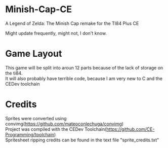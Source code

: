 # Minish-Cap-CE
A Legend of Zelda: The Minish Cap remake for the TI84 Plus CE 
  
  
Might update frequently, might not, I don't know.  
  
  
# Game Layout  
This game will be split into aroun 12 parts because of the lack of storage on the ti84.  
It will also probably have terrible code, because I am very new to C and the CEDev toolchain  

# Credits  
Sprites were converted using convimg(https://github.com/mateoconlechuga/convimg)  
Project was compiled with the CEDev Toolchain(https://github.com/CE-Programming/toolchain)  
Spritesheet ripping credits can be found in the text file "sprite_credits.txt"
